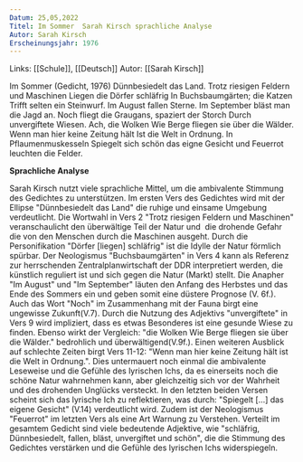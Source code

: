 ```yaml
---
Datum: 25,05,2022
Titel: Im Sommer  Sarah Kirsch sprachliche Analyse
Autor: Sarah Kirsch
Erscheinungsjahr: 1976
---
```

Links: [[Schule]], [[Deutsch]]
Autor: [[Sarah Kirsch]]


Im Sommer (Gedicht, 1976)
Dünnbesiedelt das Land.
Trotz riesigen Feldern und Maschinen
Liegen die Dörfer schläfrig
In Buchsbaumgärten; die Katzen
Trifft selten ein Steinwurf.
Im August fallen Sterne.
Im September bläst man die Jagd an.
Noch fliegt die Graugans, spaziert der Storch
Durch unvergiftete Wiesen. Ach, die Wolken
Wie Berge fliegen sie über die Wälder.
Wenn man hier keine Zeitung hält
Ist die Welt in Ordnung.
In Pflaumenmuskesseln
Spiegelt sich schön das eigne Gesicht und
Feuerrot leuchten die Felder. 

**Sprachliche Analyse**

Sarah Kirsch nutzt viele sprachliche Mittel, um die ambivalente Stimmung des Gedichtes zu unterstützen. Im ersten Vers des Gedichtes wird mit der Ellipse "Dünnbesiedelt das Land" die ruhige und einsame Umgebung verdeutlicht. Die Wortwahl in Vers 2 "Trotz riesigen Feldern und Maschinen" veranschaulicht den überwältige Teil der Natur und  die drohende Gefahr die von den Menschen durch die Maschinen ausgeht. Durch die Personifikation "Dörfer [liegen] schläfrig" ist die Idylle der Natur förmlich spürbar. Der Neologismus "Buchsbaumgärten" in Vers 4 kann als Referenz zur herrschenden Zentralplanwirtschaft der DDR interpretiert werden, die künstlich reguliert ist und sich gegen die Natur (Markt) stellt. Die Anapher "Im August" und "Im September" läuten den Anfang des Herbstes und das Ende des Sommers ein und geben somit eine düstere Prognose (V. 6f.). Auch das Wort "Noch" im Zusammenhang mit der Fauna birgt eine ungewisse Zukunft(V.7). Durch die Nutzung des Adjektivs "unvergiftete" in Vers 9 wird impliziert, dass es etwas Besonderes ist eine gesunde Wiese zu finden. Ebenso wirkt der Vergleich: "die Wolken Wie Berge fliegen sie über die Wälder." bedrohlich und überwältigend(V.9f.). Einen weiteren Ausblick auf schlechte Zeiten birgt Vers 11-12: "Wenn man hier keine Zeitung hält ist die Welt in Ordnung.". Dies untermauert noch einmal die ambivalente Leseweise und die Gefühle des lyrischen Ichs, da es einerseits noch die schöne Natur wahrnehmen kann, aber gleichzeitig sich vor der Wahrheit und des drohenden Unglücks versteckt. In den letzten beiden Versen scheint sich das lyrische Ich zu reflektieren, was durch: "Spiegelt [...] das eigene Gesicht" (V.14) verdeutlicht wird. Zudem ist der Neologismus "Feuerrot" im letzten Vers als eine Art Warnung zu Verstehen. Verteilt im gesamtem Gedicht sind viele bedeutende Adjektive, wie "schläfrig, Dünnbesiedelt, fallen, bläst, unvergiftet und schön", die die Stimmung des Gedichtes verstärken und die Gefühle des lyrischen Ichs widerspiegeln.



